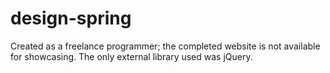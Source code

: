 # design-spring
Created as a freelance programmer; the completed website is not available for showcasing. The only external library used was jQuery.
